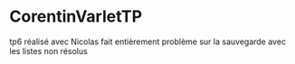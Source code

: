 # CorentinVarletTP

tp6 réalisé avec Nicolas 
fait entièrement 
problème sur la sauvegarde avec les listes non résolus
